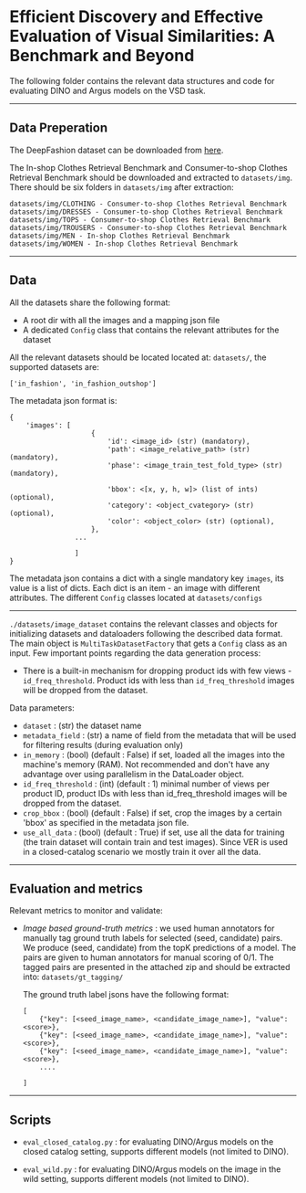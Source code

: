 # Efficient Discovery and Effective Evaluation of Visual Similarities: A Benchmark and Beyond 

The following folder contains the relevant data structures and code for evaluating DINO and Argus models on the VSD task.

---
 Data Preperation
---
The DeepFashion dataset can be downloaded from [here](https://mmlab.ie.cuhk.edu.hk/projects/DeepFashion.html).

The In-shop Clothes Retrieval Benchmark and Consumer-to-shop Clothes Retrieval Benchmark should be downloaded and extracted to ```datasets/img```. There should be six folders in ```datasets/img``` after extraction:
```
datasets/img/CLOTHING - Consumer-to-shop Clothes Retrieval Benchmark
datasets/img/DRESSES - Consumer-to-shop Clothes Retrieval Benchmark
datasets/img/TOPS - Consumer-to-shop Clothes Retrieval Benchmark
datasets/img/TROUSERS - Consumer-to-shop Clothes Retrieval Benchmark
datasets/img/MEN - In-shop Clothes Retrieval Benchmark
datasets/img/WOMEN - In-shop Clothes Retrieval Benchmark
```


---
 Data
---
All the datasets share the following format:
- A root dir with all the images and a mapping json file
- A dedicated ```Config``` class that contains the relevant attributes for the dataset

All the relevant datasets should be located located at: ```datasets/```, the supported datasets are:
```
['in_fashion', 'in_fashion_outshop'] 
```
The metadata json format is:
```
{
    'images': [    
                    {
                        'id': <image_id> (str) (mandatory),
                        'path': <image_relative_path> (str) (mandatory),
                        'phase': <image_train_test_fold_type> (str) (mandatory),
                        
                        'bbox': <[x, y, h, w]> (list of ints) (optional),
                        'category': <object_cvategory> (str) (optional),
                        'color': <object_color> (str) (optional),
                    },
                ...
                
                ]
}
```
The metadata json contains a dict with a single mandatory key ```images```, its value is a list of dicts.
Each dict is an item - an image with different attributes. The different ```Config``` classes located at
```datasets/configs```

---
```./datasets/image_dataset``` contains the relevant classes and objects for initializing datasets and dataloaders
following  the described data format. The main object is ```MultiTaskDatasetFactory``` that gets a ```Config```
class as an input. Few important points regarding the data generation process:

- There is a built-in mechanism for dropping product ids with few views - ```id_freq_threshold```. Product ids with less
than ```id_freq_threshold``` images will be dropped from the dataset.


Data parameters:
- ```dataset``` : (str) the dataset name
- ```metadata_field``` : (str) a name of field from the metadata that will be used for filtering results 
  (during evaluation only)
- ```in_memory``` : (bool) (default : False) if set, loaded all the images into the machine's memory (RAM). Not 
  recommended and don't have any advantage over using parallelism in the DataLoader object.
- ```id_freq_threshold``` : (int) (default : 1) minimal number of views per product ID, product IDs with less than 
  id_freq_threshold images will be dropped from the dataset.
- ```crop_bbox``` : (bool) (default : False) if set, crop the images by a certain 'bbox' as specified in the metadata
  json file.
- ```use_all_data``` : (bool) (default : True) if set, use all the data for training (the train dataset will contain
  train and test images). Since VER is used in a closed-catalog scenario we mostly train it over all the data.


---
Evaluation and metrics
---

Relevant metrics to monitor and validate:
  

- *Image based ground-truth metrics* : we used human annotators for manually tag ground truth labels for selected 
  (seed, candidate) pairs. We produce (seed, candidate) from the topK predictions of a model. The pairs are given to human annotators for manual scoring of 0/1. The tagged pairs are presented in the attached zip and should be extracted into:
  ```datasets/gt_tagging/```
  
  The ground truth label jsons have the following format:
  ```
  [
      {"key": [<seed_image_name>, <candidate_image_name>], "value": <score>},
      {"key": [<seed_image_name>, <candidate_image_name>], "value": <score>},
      {"key": [<seed_image_name>, <candidate_image_name>], "value": <score>},
      ....

  ]
  ```

---
Scripts
---

- ```eval_closed_catalog.py``` : for evaluating DINO/Argus models on the closed catalog setting, supports different models (not limited to DINO).

- ```eval_wild.py``` : for evaluating DINO/Argus models on the image in the wild setting, supports different models (not limited to DINO).
